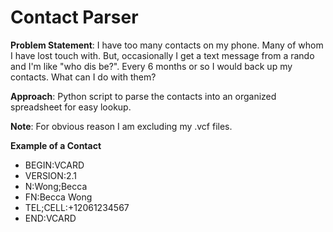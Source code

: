 # Contact Parser

**Problem Statement**: I have too many contacts on my phone. Many of whom I have lost touch with. But, occasionally I get a text message from a rando and I'm like "who dis be?". Every 6 months or so I would back up my contacts. What can I do with them?

**Approach**: Python script to parse the contacts into an organized spreadsheet for easy lookup.

**Note**: For obvious reason I am excluding my .vcf files.

**Example of a Contact**

- BEGIN:VCARD
- VERSION:2.1
- N:Wong;Becca
- FN:Becca Wong
- TEL;CELL:+12061234567
- END:VCARD